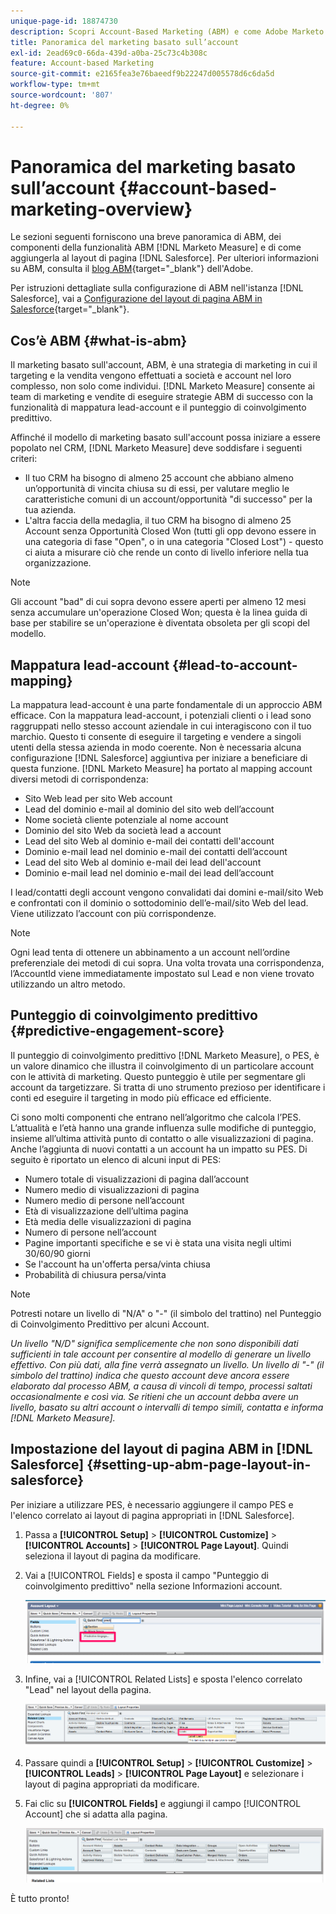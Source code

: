 ```yaml
---
unique-page-id: 18874730
description: Scopri Account-Based Marketing (ABM) e come Adobe Marketo Measure aiuta i team di marketing e vendita a eseguire strategie ABM di successo.
title: Panoramica del marketing basato sull’account
exl-id: 2ead69c0-66da-439d-a0ba-25c73c4b308c
feature: Account-based Marketing
source-git-commit: e2165fea3e76baeedf9b22247d005578d6c6da5d
workflow-type: tm+mt
source-wordcount: '807'
ht-degree: 0%

---
```


# Panoramica del marketing basato sull’account {#account-based-marketing-overview}

Le sezioni seguenti forniscono una breve panoramica di ABM, dei componenti della funzionalità ABM [!DNL Marketo Measure] e di come aggiungerla al layout di pagina [!DNL Salesforce]. Per ulteriori informazioni su ABM, consulta il [blog ABM](https://business.adobe.com/blog/basics/account-based-marketing){target="_blank"} dell&#39;Adobe.

Per istruzioni dettagliate sulla configurazione di ABM nell&#39;istanza [!DNL Salesforce], vai a [Configurazione del layout di pagina ABM in Salesforce](/help/advanced-marketo-measure-features/account-based-marketing/account-based-marketing-overview.md#setting-up-abm-page-layout-in-salesforce){target="_blank"}.

## Cos’è ABM {#what-is-abm}

Il marketing basato sull&#39;account, ABM, è una strategia di marketing in cui il targeting e la vendita vengono effettuati a società e account nel loro complesso, non solo come individui. [!DNL Marketo Measure] consente ai team di marketing e vendite di eseguire strategie ABM di successo con la funzionalità di mappatura lead-account e il punteggio di coinvolgimento predittivo.

Affinché il modello di marketing basato sull&#39;account possa iniziare a essere popolato nel CRM, [!DNL Marketo Measure] deve soddisfare i seguenti criteri:

* Il tuo CRM ha bisogno di almeno 25 account che abbiano almeno un’opportunità di vincita chiusa su di essi, per valutare meglio le caratteristiche comuni di un account/opportunità &quot;di successo&quot; per la tua azienda.
* L&#39;altra faccia della medaglia, il tuo CRM ha bisogno di almeno 25 Account senza Opportunità Closed Won (tutti gli opp devono essere in una categoria di fase &quot;Open&quot;, o in una categoria &quot;Closed Lost&quot;) - questo ci aiuta a misurare ciò che rende un conto di livello inferiore nella tua organizzazione.

>[!NOTE]
>
>Gli account &quot;bad&quot; di cui sopra devono essere aperti per almeno 12 mesi senza accumulare un&#39;operazione Closed Won; questa è la linea guida di base per stabilire se un&#39;operazione è diventata obsoleta per gli scopi del modello.

## Mappatura lead-account {#lead-to-account-mapping}

La mappatura lead-account è una parte fondamentale di un approccio ABM efficace. Con la mappatura lead-account, i potenziali clienti o i lead sono raggruppati nello stesso account aziendale in cui interagiscono con il tuo marchio. Questo ti consente di eseguire il targeting e vendere a singoli utenti della stessa azienda in modo coerente. Non è necessaria alcuna configurazione [!DNL Salesforce] aggiuntiva per iniziare a beneficiare di questa funzione. [!DNL Marketo Measure] ha portato al mapping account diversi metodi di corrispondenza:

* Sito Web lead per sito Web account
* Lead del dominio e-mail al dominio del sito web dell’account
* Nome società cliente potenziale al nome account
* Dominio del sito Web da società lead a account
* Lead del sito Web al dominio e-mail dei contatti dell&#39;account
* Dominio e-mail lead nel dominio e-mail dei contatti dell’account
* Lead del sito Web al dominio e-mail dei lead dell&#39;account
* Dominio e-mail lead nel dominio e-mail dei lead dell’account

I lead/contatti degli account vengono convalidati dai domini e-mail/sito Web e confrontati con il dominio o sottodominio dell’e-mail/sito Web del lead. Viene utilizzato l’account con più corrispondenze.

>[!NOTE]
>
>Ogni lead tenta di ottenere un abbinamento a un account nell’ordine preferenziale dei metodi di cui sopra. Una volta trovata una corrispondenza, l’AccountId viene immediatamente impostato sul Lead e non viene trovato utilizzando un altro metodo.

## Punteggio di coinvolgimento predittivo {#predictive-engagement-score}

Il punteggio di coinvolgimento predittivo [!DNL Marketo Measure], o PES, è un valore dinamico che illustra il coinvolgimento di un particolare account con le attività di marketing. Questo punteggio è utile per segmentare gli account da targetizzare. Si tratta di uno strumento prezioso per identificare i conti ed eseguire il targeting in modo più efficace ed efficiente.

Ci sono molti componenti che entrano nell’algoritmo che calcola l’PES. L’attualità e l’età hanno una grande influenza sulle modifiche di punteggio, insieme all’ultima attività punto di contatto o alle visualizzazioni di pagina. Anche l’aggiunta di nuovi contatti a un account ha un impatto su PES. Di seguito è riportato un elenco di alcuni input di PES:

* Numero totale di visualizzazioni di pagina dall’account
* Numero medio di visualizzazioni di pagina
* Numero medio di persone nell’account
* Età di visualizzazione dell’ultima pagina
* Età media delle visualizzazioni di pagina
* Numero di persone nell’account
* Pagine importanti specifiche e se vi è stata una visita negli ultimi 30/60/90 giorni
* Se l&#39;account ha un&#39;offerta persa/vinta chiusa
* Probabilità di chiusura persa/vinta

>[!NOTE]
>
>Potresti notare un livello di &quot;N/A&quot; o &quot;-&quot; (il simbolo del trattino) nel Punteggio di Coinvolgimento Predittivo per alcuni Account.

_Un livello &quot;N/D&quot; significa semplicemente che non sono disponibili dati sufficienti in tale account per consentire al modello di generare un livello effettivo. Con più dati, alla fine verrà assegnato un livello._
_Un livello di &quot;-&quot; (il simbolo del trattino) indica che questo account deve ancora essere elaborato dal processo ABM, a causa di vincoli di tempo, processi saltati occasionalmente e così via. Se ritieni che un account debba avere un livello, basato su altri account o intervalli di tempo simili, contatta e informa [!DNL Marketo Measure]._

## Impostazione del layout di pagina ABM in [!DNL Salesforce] {#setting-up-abm-page-layout-in-salesforce}

Per iniziare a utilizzare PES, è necessario aggiungere il campo PES e l&#39;elenco correlato ai layout di pagina appropriati in [!DNL Salesforce].

1. Passa a **[!UICONTROL Setup]** > **[!UICONTROL Customize]** > **[!UICONTROL Accounts]** > **[!UICONTROL Page Layout]**. Quindi seleziona il layout di pagina da modificare.
1. Vai a [!UICONTROL Fields] e sposta il campo &quot;Punteggio di coinvolgimento predittivo&quot; nella sezione Informazioni account.

   ![](assets/1.png)

1. Infine, vai a [!UICONTROL Related Lists] e sposta l&#39;elenco correlato &quot;Lead&quot; nel layout della pagina.

   ![](assets/2.png)

1. Passare quindi a **[!UICONTROL Setup]** > **[!UICONTROL Customize]** > **[!UICONTROL Leads]** > **[!UICONTROL Page Layout]** e selezionare i layout di pagina appropriati da modificare.
1. Fai clic su **[!UICONTROL Fields]** e aggiungi il campo [!UICONTROL Account] che si adatta alla pagina.

   ![](assets/3.png)

È tutto pronto!

